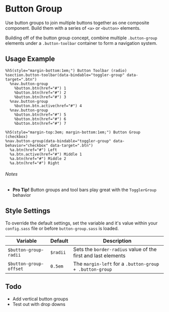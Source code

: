 
# Button Group
Use button groups to join multiple buttons together as one composite component.
Build them with a series of `<a>` or `<button>` elements.

Building off of the button group concept, combine multiple `.button-group`
elements under a `.button-toolbar` container to form a navigation system.

## Usage Example

<!--~ markup/button-group.html.haml -->
```haml
%h5(style="margin-bottom:1em;") Button Toolbar (radio)
%section.button-toolbar(data-bindable="toggler-group" data-target=".btn")
  %nav.button-group
    %button.btn(href="#") 1
    %button.btn(href="#") 2
    %button.btn(href="#") 3
  %nav.button-group
    %button.btn.active(href="#") 4
  %nav.button-group
    %button.btn(href="#") 5
    %button.btn(href="#") 6
    %button.btn(href="#") 7

%h5(style="margin-top:3em; margin-bottom:1em;") Button Group (checkbox)
%nav.button-group(data-bindable="toggler-group" data-behavior="checkbox" data-target=".btn")
  %a.btn(href="#") Left
  %a.btn.active(href="#") Middle 1
  %a.btn(href="#") Middle 2
  %a.btn(href="#") Right
```
<!-- end -->

###### Notes
- **Pro Tip!** Button groups and tool bars play great with the `TogglerGroup` behavior

## Style Settings
To override the default settings, set the variable and it's value
within your `config.sass` file or before `button-group.sass` is loaded.

Variable               | Default    | Description
---------------------- | ---------- | -------------------------------------------
`$button-group-radii`  | `$radii`   | Sets the `border-radius` value of the first and last elements
`$button-group-offset` | `0.5em`    | The `margin-left` for a `.button-group + .button-group`

## Todo
- Add vertical button groups
- Test out with drop downs

